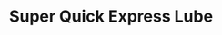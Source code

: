 ---
title: "Super Quick Express Lube"
url: /oklahoma-city/super-quick-express-lube/
shop: car repair
---